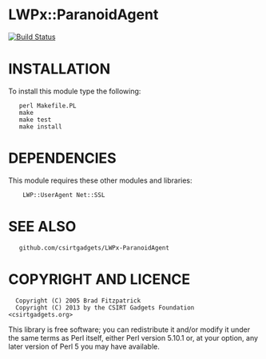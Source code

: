 LWPx::ParanoidAgent
==
[![Build Status](https://travis-ci.org/csirtgadgets/LWPx-ParanoidAgent.png?branch=stable)](https://travis-ci.org/csirtgadgets/LWPx-ParanoidAgent)


INSTALLATION
===

To install this module type the following:
```
   perl Makefile.PL
   make
   make test
   make install
```
DEPENDENCIES
===

This module requires these other modules and libraries:
```
    LWP::UserAgent Net::SSL
```
SEE ALSO
===
```
   github.com/csirtgadgets/LWPx-ParanoidAgent  
```
COPYRIGHT AND LICENCE
===
```
  Copyright (C) 2005 Brad Fitzpatrick  
  Copyright (C) 2013 by the CSIRT Gadgets Foundation <csirtgadgets.org>
```
This library is free software; you can redistribute it and/or modify
it under the same terms as Perl itself, either Perl version 5.10.1 or,
at your option, any later version of Perl 5 you may have available.
